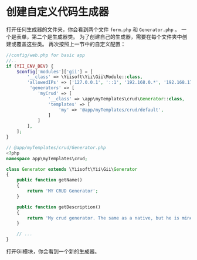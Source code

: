 创建自定义代码生成器
============================

打开任何生成器的文件夹，你会看到两个文件 `form.php` 和 `Generator.php` 。
一个是表单，第二个是生成器类。 为了创建自己的生成器，需要在每个文件夹中创建或覆盖这些类。 再次按照上一节中的自定义配置：

```php
//config/web.php for basic app
//..
if (YII_ENV_DEV) {
    $config['modules']['gii'] = [
        '__class' => \Yiisoft\Yii\Gii\Module::class,
        'allowedIPs' => ['127.0.0.1', '::1', '192.168.0.*', '192.168.178.20'],
         'generators' => [
            'myCrud' => [
                '__class' => \app\myTemplates\crud\Generator::class,
                'templates' => [
                    'my' => '@app/myTemplates/crud/default',
                ]
            ]
        ],
    ];
}
```

```php
// @app/myTemplates/crud/Generator.php
<?php
namespace app\myTemplates\crud;

class Generator extends \Yiisoft\Yii\Gii\Generator
{
    public function getName()
    {
        return 'MY CRUD Generator';
    }

    public function getDescription()
    {
        return 'My crud generator. The same as a native, but he is mine...';
    }

    // ...
}
```

打开Gii模块，你会看到一个新的生成器。
